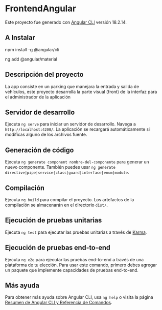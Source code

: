 ﻿# FrontendAngular

Este proyecto fue generado con [Angular CLI](https://github.com/angular/angular-cli) versión 18.2.14.

## A Instalar

npm install -g @angular/cli

ng add @angular/material

## Descripción del proyecto

La app consiste en un parking que manejara la entrada y salida de vehículos, este proyecto desarrolla la parte visual (front) de la interfaz para el administrador de la aplicación

## Servidor de desarrollo

Ejecuta `ng serve` para iniciar un servidor de desarrollo. Navega a `http://localhost:4200/`. La aplicación se recargará automáticamente si modificas alguno de los archivos fuente.

## Generación de código

Ejecuta `ng generate component nombre-del-componente` para generar un nuevo componente. También puedes usar `ng generate directive|pipe|service|class|guard|interface|enum|module`.

## Compilación

Ejecuta `ng build` para compilar el proyecto. Los artefactos de la compilación se almacenarán en el directorio `dist/`.

## Ejecución de pruebas unitarias

Ejecuta `ng test` para ejecutar las pruebas unitarias a través de [Karma](https://karma-runner.github.io).

## Ejecución de pruebas end-to-end

Ejecuta `ng e2e` para ejecutar las pruebas end-to-end a través de una plataforma de tu elección. Para usar este comando, primero debes agregar un paquete que implemente capacidades de pruebas end-to-end.

## Más ayuda

Para obtener más ayuda sobre Angular CLI, usa `ng help` o visita la página [Resumen de Angular CLI y Referencia de Comandos](https://angular.dev/tools/cli).
